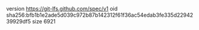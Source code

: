 version https://git-lfs.github.com/spec/v1
oid sha256:bfb1b1e2ade5d039c972b87b142312f61f36ac54edab3fe335d2294239929df5
size 6921
